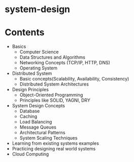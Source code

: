# system-design

# Contents

- Basics
    - Computer Science
    - Data Structures and Algorithms
    - Networking Concepts (TCP/IP, HTTP, DNS)
    - Operating System
- Distributed System
    - Basic concepts(Scalability, Availability, Consistency)
    - Distributed System Architectures
- Design Principles
    - Object-Oriented Programming
    - Principles like SOLID, YAGNI, DRY
- System Design Concepts
    - Database
    - Caching
    - Load Balancing
    - Message Queues
    - Architectural Patterns
    - System Scaling Techniques
- Learning from existing systems examples
- Practicing designing real world systems
- Cloud Computing
